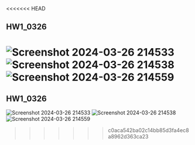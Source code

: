 <<<<<<< HEAD
## HW1_0326
![Screenshot 2024-03-26 214533](https://github.com/jsczzzx/Antra_Homework_FirstTwoWeeks/assets/39892107/8c819cab-6898-446c-8630-f77f25d526af)
![Screenshot 2024-03-26 214538](https://github.com/jsczzzx/Antra_Homework_FirstTwoWeeks/assets/39892107/741c1cc3-9e82-4fe6-975a-6895f98b0d31)
![Screenshot 2024-03-26 214559](https://github.com/jsczzzx/Antra_Homework_FirstTwoWeeks/assets/39892107/e3db5c9d-5476-42c4-979a-d2eca498924b)
=======
## HW1_0326
![Screenshot 2024-03-26 214533](https://github.com/jsczzzx/Antra_Homework_FirstTwoWeeks/assets/39892107/8c819cab-6898-446c-8630-f77f25d526af)
![Screenshot 2024-03-26 214538](https://github.com/jsczzzx/Antra_Homework_FirstTwoWeeks/assets/39892107/741c1cc3-9e82-4fe6-975a-6895f98b0d31)
![Screenshot 2024-03-26 214559](https://github.com/jsczzzx/Antra_Homework_FirstTwoWeeks/assets/39892107/e3db5c9d-5476-42c4-979a-d2eca498924b)
>>>>>>> c0aca542ba02c14bb85d3fa4ec8a8962d363ca23
